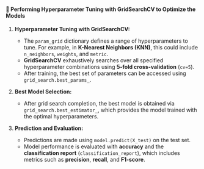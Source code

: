 #### 🔹 Performing Hyperparameter Tuning with GridSearchCV to Optimize the Models

1. **Hyperparameter Tuning with GridSearchCV:**
   * The `param_grid` dictionary defines a range of hyperparameters to tune. For example, in **K-Nearest Neighbors (KNN)**, this could include `n_neighbors`, `weights`, and `metric`.
   * **GridSearchCV** exhaustively searches over all specified hyperparameter combinations using **5-fold cross-validation** (`cv=5`).
   * After training, the best set of parameters can be accessed using `grid_search.best_params_`.

2. **Best Model Selection:**
   * After grid search completion, the best model is obtained via `grid_search.best_estimator_`, which provides the model trained with the optimal hyperparameters.

3. **Prediction and Evaluation:**
   * Predictions are made using `model.predict(X_test)` on the test set.
   * Model performance is evaluated with **accuracy** and the **classification report** (`classification_report`), which includes metrics such as **precision**, **recall**, and **F1-score**.
